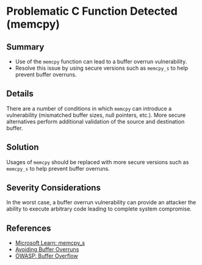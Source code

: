 # Problematic C Function Detected (memcpy)

## Summary

-   Use of the `memcpy` function can lead to a buffer overrun vulnerability.
-   Resolve this issue by using secure versions such as `memcpy_s` to help
    prevent buffer overruns.

## Details

There are a number of conditions in which `memcpy` can introduce a vulnerability
(mismatched buffer sizes, null pointers, etc.). More secure alternatives perform
additional validation of the source and destination buffer.

## Solution

Usages of `memcpy` should be replaced with more secure versions such as
`memcpy_s` to help prevent buffer overruns.

## Severity Considerations

In the worst case, a buffer overrun vulnerability can provide an attacker the
ability to execute arbitrary code leading to complete system compromise.

## References

-   [Microsoft Learn: memcpy_s](https://learn.microsoft.com/en-us/cpp/c-runtime-library/reference/memcpy-s-wmemcpy-s?view=msvc-170)
-   [Avoiding Buffer Overruns](https://learn.microsoft.com/en-us/windows/win32/SecBP/avoiding-buffer-overruns)
-   [OWASP: Buffer Overflow](https://owasp.org/www-community/vulnerabilities/Buffer_Overflow)
